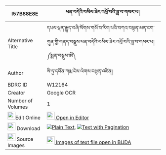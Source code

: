 |I57B88E8E|ཕན་བདེའི་བསིལ་ཟེར་འཕྲོ་བའི་ཟླ་བ་གསར་པ། 
| --- | --- 
|Alternative Title |དཔལ་ལྡན་རྒྱུད་བཞི་སོགས་གསོ་བ་རིག་པའི་བཀའ་བསྟན་མན་ངག་ཀུན་གྱི་གནད་བསྡུས་ཕན་བདེའི་བསིལ་ཟེར་འཕྲོ་བའི་ཟླ་བ་གསར་པ། ༼སྨན་བསྡུས་ཨེ༽
|Author| སི་ཏུ་དབོན་ཀརྨ་ངེས་ལེགས་བསྟན་འཛིན།
|BDRC ID | W12164
|Creator | Google OCR
|Number of Volumes| 1
|<img width="25" src="https://img.icons8.com/color/25/000000/edit-property.png">Edit Online| [<img width="25" src="https://avatars.githubusercontent.com/u/45091458?s=200&v=4"> Open in Editor](http://editor.openpecha.org/I57B88E8E)
|<img width="25" src="https://img.icons8.com/fluent/48/000000/download-2.png"/>  Download | [![](https://img.icons8.com/color/20/000000/txt.png)Plain Text](https://github.com/Openpecha/I57B88E8E/releases/download/v2/pende_i_silzer_trowa_i_dawa_sa_plain_I57B88E8E.zip), [![](https://img.icons8.com/color/20/000000/txt.png)Text with Pagination](https://github.com/Openpecha/I57B88E8E/releases/download/v2/pende_i_silzer_trowa_i_dawa_sa_pages_I57B88E8E.zip)
|<img width="25" src="https://img.icons8.com/plasticine/100/000000/pictures-folder.png"/>  Source Images | [<img width="25" src="https://library.bdrc.io/icons/BUDA-small.svg"> Images of text file open in BUDA](https://library.bdrc.io/show/bdr:W12164)